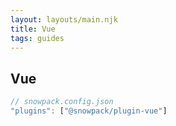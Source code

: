 ```yaml
---
layout: layouts/main.njk
title: Vue
tags: guides
---
```


## Vue

```js
// snowpack.config.json
"plugins": ["@snowpack/plugin-vue"]
```

